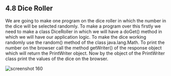 
4.8 Dice Roller
---------------
We are going to make one program on the dice roller in which the number in the dice will be selected randomly.
To make a program over this firstly we need to make a class DiceRoller in which we will have a doGet() method in which we will have our application logic. To make the dice working randomly use the random() method of the class java.lang.Math. To print the number on the browser call the method getWriter() of the response object which will return the PrintWriter object. Now by the object of the PrintWriter class print the values of the dice on the browser. 


![screenshot 160](https://cloud.githubusercontent.com/assets/17025509/13041222/4099f38c-d3db-11e5-9892-d108c2b16ab5.png)
